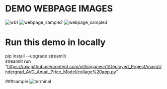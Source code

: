 # DEMO WEBPAGE IMAGES
![wb1](https://github.com/nithinganesh1/Deployed_Project/assets/122164879/742a415d-4f5c-4a2e-939e-c2af15bae8b4)
![webpage_sample2](https://github.com/nithinganesh1/Deployed_Project/assets/122164879/d81e0d3c-6fe0-4318-9c03-db885601433e)
![webpage_sample3](https://github.com/nithinganesh1/Deployed_Project/assets/122164879/7dbf7557-8e5a-421a-8fcc-cf02228d8bf6)


# Run this demo in locally

pip install --upgrade streamlit<br>
streamlit run "https://raw.githubusercontent.com/nithinganesh1/Deployed_Project/main/Undergrad_AVG_Anual_Price_Model/collage%20app.py"

###sample
![terminal](https://github.com/nithinganesh1/Deployed_Project/assets/122164879/cb159aec-5be2-4580-ba1b-79da423db677)

